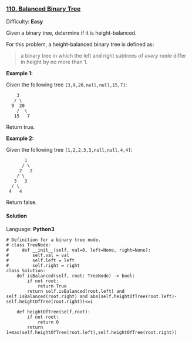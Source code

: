### [110\. Balanced Binary Tree](https://leetcode.com/problems/balanced-binary-tree/)

Difficulty: **Easy**


Given a binary tree, determine if it is height-balanced.

For this problem, a height-balanced binary tree is defined as:

> a binary tree in which the left and right subtrees of _every_ node differ in height by no more than 1.

**Example 1:**

Given the following tree `[3,9,20,null,null,15,7]`:

```
    3
   / \
  9  20
    /  \
   15   7
```

Return true.  

**Example 2:**

Given the following tree `[1,2,2,3,3,null,null,4,4]`:

```
       1
      / \
     2   2
    / \
   3   3
  / \
 4   4
```

Return false.


#### Solution

Language: **Python3**

```python3
# Definition for a binary tree node.
# class TreeNode:
#     def __init__(self, val=0, left=None, right=None):
#         self.val = val
#         self.left = left
#         self.right = right
class Solution:
    def isBalanced(self, root: TreeNode) -> bool:
        if not root:
            return True
        return self.isBalanced(root.left) and self.isBalanced(root.right) and abs(self.heightOfTree(root.left)-self.heightOfTree(root.right))<=1
    
    def heightOfTree(self,root):
        if not root:
            return 0
        return 1+max(self.heightOfTree(root.left),self.heightOfTree(root.right))
```